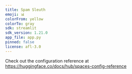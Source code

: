 ```yaml
---
title: Spam Sleuth
emoji: 📊
colorFrom: yellow
colorTo: gray
sdk: streamlit
sdk_version: 1.21.0
app_file: app.py
pinned: false
license: afl-3.0
---
```


Check out the configuration reference at https://huggingface.co/docs/hub/spaces-config-reference
